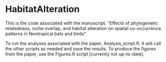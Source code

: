 # HabitatAlteration
This is the code associated with the manuscript: "Effects of phylogenetic relatedness, niche overlap, and habitat alteration on spatial co-occurrence patterns in Neotropical bats and birds"

To run the analyses associated with the paper, Analysis_script.R. It will call the other scripts as needed and save the results. 
To produce the figures from the paper, use the Figures.R script [currently not up-to-date].

